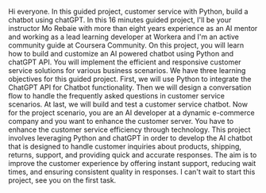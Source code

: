 Hi everyone. In this guided project, customer service with Python, build a chatbot using chatGPT. In this 16 minutes guided project, I'll be your instructor Mo Rebaie with more than eight years experience as an AI mentor and working as a lead learning developer at Workera and I'm an active community guide at Coursera Community. On this project, you will learn how to build and customize an AI powered chatbot using Python and chatGPT API. You will implement the efficient and responsive customer service solutions for various business scenarios. We have three learning objectives for this guided project. First, we will use Python to integrate the ChatGPT API for Chatbot functionality. Then we will design a conversation flow to handle the frequently asked questions in customer service scenarios. At last, we will build and test a customer service chatbot. Now for the project scenario, you are an AI developer at a dynamic e-commerce company and you want to enhance the customer server. You have to enhance the customer service efficiency through technology. This project involves leveraging Python and chatGPT in order to develop the AI chatbot that is designed to handle customer inquiries about products, shipping, returns, support, and providing quick and accurate responses. The aim is to improve the customer experience by offering instant support, reducing wait times, and ensuring consistent quality in responses. I can't wait to start this project, see you on the first task.
